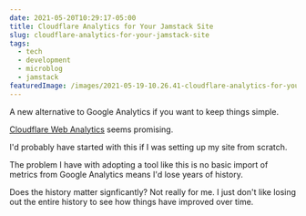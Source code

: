 ```yaml
---
date: 2021-05-20T10:29:17-05:00
title: Cloudflare Analytics for Your Jamstack Site
slug: cloudflare-analytics-for-your-jamstack-site
tags:
  - tech
  - development
  - microblog
  - jamstack
featuredImage: /images/2021-05-19-10.26.41-cloudflare-analytics-for-your-jamstack-site.png
---
```


A new alternative to Google Analytics if you want to keep things simple.

[Cloudflare Web Analytics](https://www.cloudflare.com/web-analytics) seems promising.

I'd probably have started with this if I was setting up my site from scratch.

The problem I have with adopting a tool like this is no basic import of metrics from Google Analytics means I'd lose years of history.

Does the history matter signficantly? Not really for me. I just don't like losing out the entire history to see how things have improved over time.

